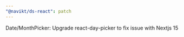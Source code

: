 ```yaml
---
"@navikt/ds-react": patch
---
```


Date/MonthPicker: Upgrade react-day-picker to fix issue with Nextjs 15
